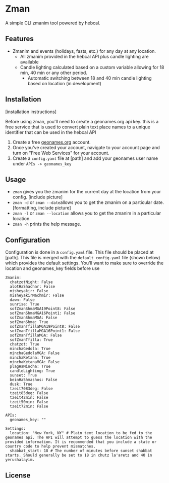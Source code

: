 # Zman
A simple CLI zmanim tool powered by hebcal.

## Features
- Zmanim and events (holidays, fasts, etc.) for any day at any location.
    - All zmanim provided in the hebcal API plus candle lighting are available 
    - Candle lighting calculated based on a custom variable allowing for 18 min, 40 min or any other period.
        - Automatic switching between 18 and 40 min candle lighting based on location (in development)

## Installation
[installation instructions]

Before using zman, you'll need to create a geonames.org api key. this is a free service that is used to convert plain text place names to a unique identifier that can be used in the hebcal API
1. Create a free [geonames.org](https://www.geonames.org/login) account.
2. Once you've created your account, navigate to your account page and turn on "Free Web Services" for your account.
3. Create a `config.yaml` file at [path] and add your geonames user name under `APIs -> geonames_key`

## Usage
- `zman` gives you the zmanim for the current day at the location from your config. [include picture]
- `zman -d` or `zman --date`allows you to get the zmanim on a particular date. [formatting, include picture]
- `zman -l` or `zman --location` allows you to get the zmanim in a particular location.
- `zman -h` prints the help message.

## Configuration
Configuration is done in a `config.yaml` file. This file should be placed at [path]. This file is merged with the `default_config.yaml` file (shown below) which provides the default settings. You'll want to make sure to override the location and geonames_key fields before use

``` {yaml}
Zmanim:
  chatzotNight: False
  alotHaShachar: False
  misheyakir: False
  misheyakirMachmir: False
  dawn: False
  sunrise: True
  sofZmanShmaMGA19Point8: False
  sofZmanShmaMGA16Point1: False
  sofZmanShmaMGA: False
  sofZmanShma: True
  sofZmanTfillaMGA19Point8: False
  sofZmanTfillaMGA16Point1: False
  sofZmanTfillaMGA: False
  sofZmanTfilla: True
  chatzot: True
  minchaGedola: True
  minchaGedolaMGA: False
  minchaKetana: True
  minchaKetanaMGA: False
  plagHaMincha: True
  candleLighting: True
  sunset: True
  beinHaShmashos: False
  dusk: True
  tzeit7083deg: False
  tzeit85deg: False
  tzeit42min: False
  tzeit50min: False
  tzeit72min: False

APIs:
  geonames_key: "" 

Settings:
  location: "New York, NY" # Plain text location to be fed to the geonames api. The API will attempt to guess the location with the provided information. It is recommended that you include a state or country code to help prevent mismatches.
  shabbat_start: 18 # The number of minutes before sunset shabbat starts. Should generally be set to 18 in chutz la'aretz and 40 in yerushalayim.
```

## License

